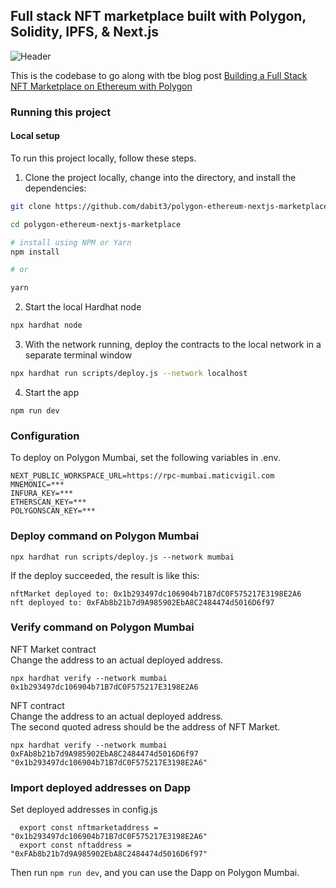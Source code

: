 ## Full stack NFT marketplace built with Polygon, Solidity, IPFS, & Next.js

![Header](https://dev-to-uploads.s3.amazonaws.com/uploads/articles/pfofv47dooojerkmfgr4.png)

This is the codebase to go along with tbe blog post [Building a Full Stack NFT Marketplace on Ethereum with Polygon](https://dev.to/dabit3/building-scalable-full-stack-apps-on-ethereum-with-polygon-2cfb)

### Running this project

#### Local setup

To run this project locally, follow these steps.

1. Clone the project locally, change into the directory, and install the dependencies:

```sh
git clone https://github.com/dabit3/polygon-ethereum-nextjs-marketplace.git

cd polygon-ethereum-nextjs-marketplace

# install using NPM or Yarn
npm install

# or

yarn
```

2. Start the local Hardhat node

```sh
npx hardhat node
```

3. With the network running, deploy the contracts to the local network in a separate terminal window

```sh
npx hardhat run scripts/deploy.js --network localhost
```

4. Start the app

```
npm run dev
```

### Configuration

To deploy on Polygon Mumbai, set the following variables in .env.
```
NEXT_PUBLIC_WORKSPACE_URL=https://rpc-mumbai.maticvigil.com
MNEMONIC=***
INFURA_KEY=***
ETHERSCAN_KEY=***
POLYGONSCAN_KEY=***
```
### Deploy command on Polygon Mumbai
`npx hardhat run scripts/deploy.js --network mumbai`

If the deploy succeeded, the result is like this:
```
nftMarket deployed to: 0x1b293497dc106904b71B7dC0F575217E3198E2A6
nft deployed to: 0xFAb8b21b7d9A985902EbA8C2484474d5016D6f97
```

### Verify command on Polygon Mumbai
NFT Market contract  
Change the address to an actual deployed address.

`npx hardhat verify --network mumbai 0x1b293497dc106904b71B7dC0F575217E3198E2A6`

NFT contract  
Change the address to an actual deployed address.  
The second quoted adress should be the address of NFT Market.

`npx hardhat verify --network mumbai 0xFAb8b21b7d9A985902EbA8C2484474d5016D6f97 "0x1b293497dc106904b71B7dC0F575217E3198E2A6"`

### Import deployed addresses on Dapp
Set deployed addresses in config.js
```
  export const nftmarketaddress = "0x1b293497dc106904b71B7dC0F575217E3198E2A6"
  export const nftaddress = "0xFAb8b21b7d9A985902EbA8C2484474d5016D6f97"
```

Then run `npm run dev`, and you can use the Dapp on Polygon Mumbai.